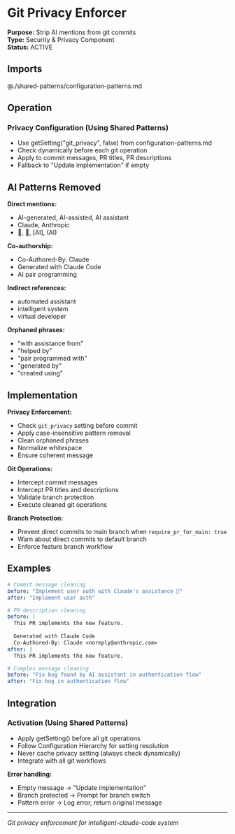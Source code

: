 # Git Privacy Enforcer

**Purpose:** Strip AI mentions from git commits  
**Type:** Security & Privacy Component  
**Status:** ACTIVE

## Imports

@./shared-patterns/configuration-patterns.md

## Operation

### Privacy Configuration (Using Shared Patterns)
- Use getSetting("git_privacy", false) from configuration-patterns.md
- Check dynamically before each git operation
- Apply to commit messages, PR titles, PR descriptions
- Fallback to "Update implementation" if empty  

## AI Patterns Removed

**Direct mentions:**
- AI-generated, AI-assisted, AI assistant
- Claude, Anthropic
- 🤖, 🧠, [AI], (AI)

**Co-authorship:**
- Co-Authored-By: Claude
- Generated with Claude Code
- AI pair programming

**Indirect references:**
- automated assistant
- intelligent system
- virtual developer

**Orphaned phrases:**
- "with assistance from"
- "helped by"
- "pair programmed with"
- "generated by"
- "created using"

## Implementation

**Privacy Enforcement:**
- Check `git_privacy` setting before commit
- Apply case-insensitive pattern removal
- Clean orphaned phrases
- Normalize whitespace
- Ensure coherent message

**Git Operations:**
- Intercept commit messages
- Intercept PR titles and descriptions
- Validate branch protection
- Execute cleaned git operations

**Branch Protection:**
- Prevent direct commits to main branch when `require_pr_for_main: true`
- Warn about direct commits to default branch
- Enforce feature branch workflow

## Examples

```yaml
# Commit message cleaning
before: "Implement user auth with Claude's assistance 🤖"
after: "Implement user auth"

# PR description cleaning
before: |
  This PR implements the new feature.
  
  Generated with Claude Code
  Co-Authored-By: Claude <noreply@anthropic.com>
after: |
  This PR implements the new feature.

# Complex message cleaning
before: "Fix bug found by AI assistant in authentication flow"
after: "Fix bug in authentication flow"
```

## Integration

### Activation (Using Shared Patterns)
- Apply getSetting() before all git operations
- Follow Configuration Hierarchy for setting resolution
- Never cache privacy setting (always check dynamically)
- Integrate with all git workflows

**Error handling:**
- Empty message → "Update implementation"
- Branch protected → Prompt for branch switch
- Pattern error → Log error, return original message

---
*Git privacy enforcement for intelligent-claude-code system*